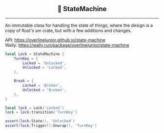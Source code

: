 <h2><center>🤖 StateMachine</center></h2>

---

An immutable class for handling the state of things, where the design is a copy of Rust's sm crate, but with a few additions and changes.

API: https://overlinejunior.github.io/state-machine  
Wally: https://wally.run/package/overlinejunior/state-machine

```lua
local Lock = StateMachine {
    TurnKey = {
        Locked = 'Unlocked',
        Unlocked = 'Locked',
    },

    Break = {
        Locked = 'Broken',
        Unlocked = 'Broken',
    },
}

local lock = Lock('Locked')
lock = lock:transition('TurnKey')

assert(lock:State(), 'Unlocked')
assert(lock:Trigger():Unwrap(), 'TurnKey')
```